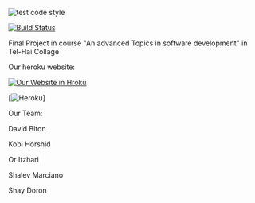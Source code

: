 ![test code style](https://github.com/shayd2110/weatherFinalProject/workflows/test%20code%20style/badge.svg)

[![Build Status](https://travis-ci.com/username/projectname.svg?branch=master)](https://travis-ci.com/username/projectname)


Final Project in course "An advanced Topics in software development" in Tel-Hai Collage

Our heroku website: 

[![Our Website in Hroku](https://lh3.googleusercontent.com/7XitLHBIabtKD8nnh5vqzodUR1FhoVfQgrvG0iRTzL0IoE_r32b20_Lr1WUh6EPV_Ptu=s147)](https://weather-final-project.herokuapp.com)

[![Heroku](http://heroku-badge.herokuapp.com/?app=weather-final-project)]

Our Team:

David Biton

Kobi Horshid

Or Itzhari

Shalev Marciano

Shay Doron
